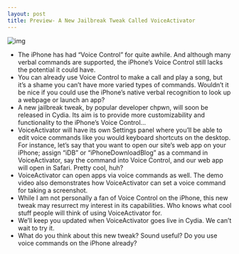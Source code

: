 ```yaml
---
layout: post
title: Preview- A New Jailbreak Tweak Called VoiceActivator
---
```

![img](http://media.idownloadblog.com/wp-content/uploads/2011/01/Voice-Control.png)
* The iPhone has had “Voice Control” for quite awhile. And although many verbal commands are supported, the iPhone’s Voice Control still lacks the potential it could have.
* You can already use Voice Control to make a call and play a song, but it’s a shame you can’t have more varied types of commands. Wouldn’t it be nice if you could use the iPhone’s native verbal recognition to look up a webpage or launch an app?
* A new jailbreak tweak, by popular developer chpwn, will soon be released in Cydia. Its aim is to provide more customizability and functionality to the iPhone’s Voice Control…
* VoiceActivator will have its own Settings panel where you’ll be able to edit voice commands like you would keyboard shortcuts on the desktop. For instance, let’s say that you want to open our site’s web app on your iPhone; assign “iDB” or “iPhoneDownloadBlog” as a command in VoiceActivator, say the command into Voice Control, and our web app will open in Safari. Pretty cool, huh?
* VoiceActivator can open apps via voice commands as well. The demo video also demonstrates how VoiceActivator can set a voice command for taking a screenshot.
* While I am not personally a fan of Voice Control on the iPhone, this new tweak may resurrect my interest in its capabilities. Who knows what cool stuff people will think of using VoiceActivator for.
* We’ll keep you updated when VoiceActivator goes live in Cydia. We can’t wait to try it.
* What do you think about this new tweak? Sound useful? Do you use voice commands on the iPhone already?

